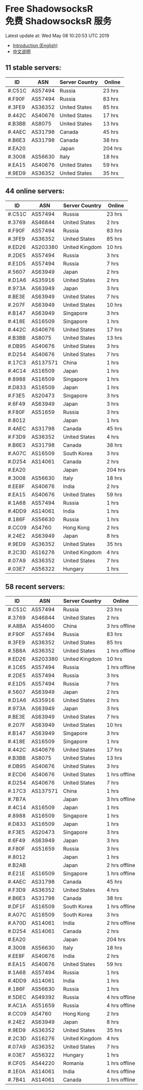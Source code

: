 # Free ShadowsocksR<br>免费 ShadowsocksR 服务

Latest update at: Wed May 08 10:20:53 UTC 2019

- [Introduction (English)](https://voken.io/en/latest/services/autossr.html)
- [中文说明](https://voken.io/zh_CN/latest/services/autossr.html)


## 11 stable servers:

| ID | ASN | Server Country | Online |
| ------ | ------ | ------ | ------ |
| #.C51C | AS57494 | Russia | 23 hrs |
| #.F90F | AS57494 | Russia | 83 hrs |
| #.3FE9 | AS36352 | United States | 85 hrs |
| #.442C | AS40676 | United States | 17 hrs |
| #.B3BB | AS8075 | United States | 13 hrs |
| #.4AEC | AS31798 | Canada | 45 hrs |
| #.B6E3 | AS31798 | Canada | 38 hrs |
| #.EA20 |  | Japan | 204 hrs |
| #.3008 | AS56630 | Italy | 18 hrs |
| #.EA15 | AS40676 | United States | 59 hrs |
| #.9ED9 | AS36352 | United States | 35 hrs |

## 44 online servers:

| ID | ASN | Server Country | Online |
| ------ | ------ | ------ | ------ |
| #.C51C | AS57494 | Russia | 23 hrs |
| #.3769 | AS46844 | United States | 2 hrs |
| #.F90F | AS57494 | Russia | 83 hrs |
| #.3FE9 | AS36352 | United States | 85 hrs |
| #.ED26 | AS203380 | United Kingdom | 10 hrs |
| #.2DE5 | AS57494 | Russia | 3 hrs |
| #.E1D5 | AS57494 | Russia | 7 hrs |
| #.5607 | AS63949 | Japan | 2 hrs |
| #.D1A6 | AS35916 | United States | 2 hrs |
| #.973A | AS63949 | Japan | 3 hrs |
| #.BE3E | AS63949 | United States | 7 hrs |
| #.207F | AS63949 | United States | 10 hrs |
| #.B147 | AS63949 | Singapore | 3 hrs |
| #.418E | AS16509 | Singapore | 1 hrs |
| #.442C | AS40676 | United States | 17 hrs |
| #.B3BB | AS8075 | United States | 13 hrs |
| #.DB95 | AS40676 | United States | 3 hrs |
| #.D254 | AS40676 | United States | 7 hrs |
| #.17C3 | AS137571 | China | 1 hrs |
| #.4C14 | AS16509 | Japan | 1 hrs |
| #.8988 | AS16509 | Singapore | 1 hrs |
| #.D833 | AS16509 | Japan | 1 hrs |
| #.F3E5 | AS20473 | Singapore | 3 hrs |
| #.6F49 | AS63949 | Japan | 3 hrs |
| #.F80F | AS51659 | Russia | 3 hrs |
| #.8012 |  | Japan | 1 hrs |
| #.4AEC | AS31798 | Canada | 45 hrs |
| #.F3D9 | AS36352 | United States | 4 hrs |
| #.B6E3 | AS31798 | Canada | 38 hrs |
| #.A07C | AS16509 | South Korea | 3 hrs |
| #.D254 | AS14061 | Canada | 2 hrs |
| #.EA20 |  | Japan | 204 hrs |
| #.3008 | AS56630 | Italy | 18 hrs |
| #.EE8F | AS40676 | India | 2 hrs |
| #.EA15 | AS40676 | United States | 59 hrs |
| #.1A68 | AS57494 | Russia | 1 hrs |
| #.4DD9 | AS14061 | India | 1 hrs |
| #.186F | AS56630 | Russia | 1 hrs |
| #.CC09 | AS4760 | Hong Kong | 2 hrs |
| #.24E2 | AS63949 | Japan | 8 hrs |
| #.9ED9 | AS36352 | United States | 35 hrs |
| #.2C3D | AS16276 | United Kingdom | 4 hrs |
| #.07A9 | AS36352 | United States | 7 hrs |
| #.03E7 | AS56322 | Hungary | 1 hrs |

## 58 recent servers:

| ID | ASN | Server Country | Online |
| ------ | ------ | ------ | ------ |
| #.C51C | AS57494 | Russia | 23 hrs |
| #.3769 | AS46844 | United States | 2 hrs |
| #.A8BA | AS54600 | China | 3 hrs offline |
| #.F90F | AS57494 | Russia | 83 hrs |
| #.3FE9 | AS36352 | United States | 85 hrs |
| #.5B8A | AS36352 | United States | 1 hrs offline |
| #.ED26 | AS203380 | United Kingdom | 10 hrs |
| #.1C65 | AS57494 | Russia | 1 hrs offline |
| #.2DE5 | AS57494 | Russia | 3 hrs |
| #.E1D5 | AS57494 | Russia | 7 hrs |
| #.5607 | AS63949 | Japan | 2 hrs |
| #.D1A6 | AS35916 | United States | 2 hrs |
| #.973A | AS63949 | Japan | 3 hrs |
| #.BE3E | AS63949 | United States | 7 hrs |
| #.207F | AS63949 | United States | 10 hrs |
| #.B147 | AS63949 | Singapore | 3 hrs |
| #.418E | AS16509 | Singapore | 1 hrs |
| #.442C | AS40676 | United States | 17 hrs |
| #.B3BB | AS8075 | United States | 13 hrs |
| #.DB95 | AS40676 | United States | 3 hrs |
| #.ECD6 | AS40676 | United States | 1 hrs offline |
| #.D254 | AS40676 | United States | 7 hrs |
| #.17C3 | AS137571 | China | 1 hrs |
| #.7B7A |  | Japan | 3 hrs offline |
| #.4C14 | AS16509 | Japan | 1 hrs |
| #.8988 | AS16509 | Singapore | 1 hrs |
| #.D833 | AS16509 | Japan | 1 hrs |
| #.F3E5 | AS20473 | Singapore | 3 hrs |
| #.6F49 | AS63949 | Japan | 3 hrs |
| #.F80F | AS51659 | Russia | 3 hrs |
| #.8012 |  | Japan | 1 hrs |
| #.B2AB |  | Japan | 2 hrs offline |
| #.E21E | AS16509 | Singapore | 1 hrs offline |
| #.4AEC | AS31798 | Canada | 45 hrs |
| #.F3D9 | AS36352 | United States | 4 hrs |
| #.B6E3 | AS31798 | Canada | 38 hrs |
| #.DF1F | AS16509 | South Korea | 1 hrs offline |
| #.A07C | AS16509 | South Korea | 3 hrs |
| #.A70D | AS14061 | India | 2 hrs offline |
| #.D254 | AS14061 | Canada | 2 hrs |
| #.EA20 |  | Japan | 204 hrs |
| #.3008 | AS56630 | Italy | 18 hrs |
| #.EE8F | AS40676 | India | 2 hrs |
| #.EA15 | AS40676 | United States | 59 hrs |
| #.1A68 | AS57494 | Russia | 1 hrs |
| #.4DD9 | AS14061 | India | 1 hrs |
| #.186F | AS56630 | Russia | 1 hrs |
| #.5DEC | AS49392 | Russia | 4 hrs offline |
| #.AC1A | AS51659 | Russia | 4 hrs offline |
| #.CC09 | AS4760 | Hong Kong | 2 hrs |
| #.24E2 | AS63949 | Japan | 8 hrs |
| #.9ED9 | AS36352 | United States | 35 hrs |
| #.2C3D | AS16276 | United Kingdom | 4 hrs |
| #.07A9 | AS36352 | United States | 7 hrs |
| #.03E7 | AS56322 | Hungary | 1 hrs |
| #.CF05 | AS44220 | Romania | 1 hrs offline |
| #.1E0A | AS14061 | India | 4 hrs offline |
| #.7B41 | AS14061 | Canada | 1 hrs offline |


